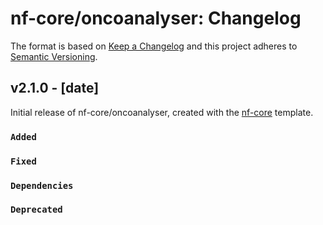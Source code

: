 # nf-core/oncoanalyser: Changelog

The format is based on [Keep a Changelog](https://keepachangelog.com/en/1.0.0/)
and this project adheres to [Semantic Versioning](https://semver.org/spec/v2.0.0.html).

## v2.1.0 - [date]

Initial release of nf-core/oncoanalyser, created with the [nf-core](https://nf-co.re/) template.

### `Added`

### `Fixed`

### `Dependencies`

### `Deprecated`
